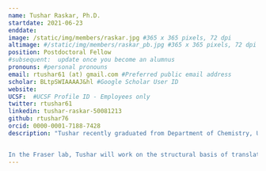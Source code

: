 ```yaml
---
name: Tushar Raskar, Ph.D.
startdate: 2021-06-23
enddate:
image: /static/img/members/raskar.jpg #365 x 365 pixels, 72 dpi
altimage: #/static/img/members/raskar_pb.jpg #365 x 365 pixels, 72 dpi
position: Postdoctoral Fellow
#subsequent:  update once you become an alumnus
pronouns: #personal pronouns
email: rtushar61 (at) gmail.com #Preferred public email address
scholar: BLtpSWIAAAAJ&hl #Google Scholar User ID
website:
UCSF:  #UCSF Profile ID - Employees only
twitter: rtushar61
linkedin: tushar-raskar-50081213
github: rtushar76
orcid: 0000-0001-7188-7428
description: "Tushar recently graduated from Department of Chemistry, Universität Hamburg. His research project was carried out in the laboratories of [Dr. Arwen Pearson](https://www1.physik.uni-hamburg.de/en/inf/ag-pearson/personen/pearson-arwen.html) (Center for Free-Electron Laser Science) and [Dr. Trevor Forsyth](https://www.keele.ac.uk/scps/ourpeople/physicsandastrophysics/tforsythe/) (Institut Laue-Langevin). As a graduate student, he worked on two enzyme systems: E. coli copper amine oxidase (ECAO) and aspartate α-decarboxylase (ADC). In case of ECAO, he explored the effect of two non active site mutations whereas in case of ADC, he studied the effect of binding of a ligand on structure and dynamics of these enzymes. For this, he used a combination of neutron spectroscopy, X-ray/neutron diffraction and molecular dynamics simulations.


In the Fraser lab, Tushar will work on the structural basis of translation stalling using single particle cryo-EM. He will create a predictive model for interactions between nascent peptide motifs, small molecules, and the ribosome."
---
```

